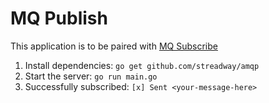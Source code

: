 # MQ Publish
This application is to be paired with [MQ Subscribe](https://github.com/kingsleytan/mq-subscribe)

1. Install dependencies:
```go get github.com/streadway/amqp```
2. Start the server:
```go run main.go```
3. Successfully subscribed:
```[x] Sent <your-message-here>```
